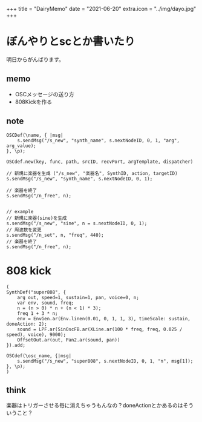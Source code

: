 +++
title = "DairyMemo"
date = "2021-06-20"
extra.icon = "../img/dayo.jpg"
+++

# ぼんやりとscとか書いたり
明日からがんばります。
## memo
- OSCメッセージの送り方
- 808Kickを作る

## note
```
OSCDef(\name, { |msg|
    s.sendMsg("/s_new", "synth_name", s.nextNodeID, 0, 1, "arg", arg_value);
}, \p);
```


    OSCdef.new(key, func, path, srcID, recvPort, argTemplate, dispatcher)

    // 新規に楽器を生成 ("/s_new", "楽器名", SynthID, action, targetID)
    s.sendMsg("/s_new", "synth_name", s.nextNodeID, 0, 1);

    // 楽器を終了
    s.sendMsg("/n_free", n);


    // example
    // 新規に楽器(sine)を生成
    s.sendMsg("/s_new", "sine", n = s.nextNodeID, 0, 1);
    // 周波数を変更
    s.sendMsg("/n_set", n, "freq", 440);
    // 楽器を終了
    s.sendMsg("/n_free", n);


# 808 kick
```
(
SynthDef("super808", {
    arg out, speed=1, sustain=1, pan, voice=0, n;
    var env, sound, freq;
    n = (n > 0) * n + (n < 1) * 3);
    freq 1 + 3 * n;
    env = EnvGen.ar(Env.linen(0.01, 0, 1, 1, 3), timeScale: sustain, doneAction: 2);
    sound = LPF.ar(SinOscFB.ar(XLine.ar(100 * freq, freq, 0.025 / speed), voice), 9000);
    OffsetOut.ar(out, Pan2.ar(sound, pan))
}).add;

OSCdef(\osc_name, {|msg|
    s.sendMsg("/s_new", "super808", s.nextNodeID, 0, 1, "n", msg[1]);
}, \p);
)
```
## think
楽器はトリガーさせる毎に消えちゃうもんなの？doneActionとかあるのはそういうこと？